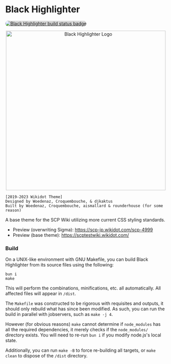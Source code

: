 # Black Highlighter

<p>
  <a href="https://github.com/SCP-JP/Black-Highlighter/actions?query=workflow%253ABuild">
    <img style="background:rgb(215,215,215);border-radius:1rem;"
         src="https://github.com/SCP-JP/Black-Highlighter/workflows/Build/badge.svg"
         alt="Black Highlighter build status badge">
  </a>
</p>

<p align="center">
  <img width="500"
       src="https://raw.githubusercontent.com/SCP-JP/Black-Highlighter/master/src/img/black-highlighter-logo.svg"
       alt="Black Highlighter Logo">
</p>

    [2019-2023 Wikidot Theme]
    Designed by Woedenaz, Croquembouche, & djkaktus
    Built by Woedenaz, Croquembouche, aismallard & rounderhouse (for some reason)

A base theme for the SCP Wiki utilizing more current CSS styling standards.
* Preview (overwriting Sigma): https://scp-jp.wikidot.com/scp-4999
* Preview (base theme): https://scptestwiki.wikidot.com/

### Build

On a UNIX-like environment with GNU Makefile, you can build Black Highlighter from its source files using the following:

```
bun i
make
```

This will perform the combinations, minifications, etc. all automatically. All affected files will appear in `/dist`.

The `Makefile` was constructed to be rigorous with requisites and outputs, it should only rebuild what has since been modified. As such, you can run the build in parallel with jobservers, such as `make -j 4`.

However (for obvious reasons) `make` cannot determine if `node_modules` has all the required dependencies, it merely checks if the `node_modules/` directory exists. You will need to re-run `bun i` if you modify node.js's local state.

Additionally, you can run `make -B` to force re-building all targets, or `make clean` to dispose of the `/dist` directory.
